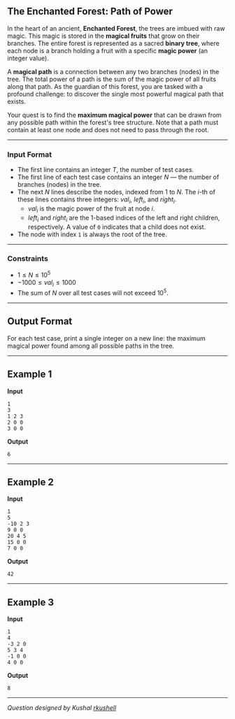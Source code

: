 ## The Enchanted Forest: Path of Power

In the heart of an ancient, **Enchanted Forest**, the trees are imbued with raw magic. This magic is stored in the **magical fruits** that grow on their branches. The entire forest is represented as a sacred **binary tree**, where each node is a branch holding a fruit with a specific **magic power** (an integer value).

A **magical path** is a connection between any two branches (nodes) in the tree. The total power of a path is the sum of the magic power of all fruits along that path. As the guardian of this forest, you are tasked with a profound challenge: to discover the single most powerful magical path that exists.

Your quest is to find the **maximum magical power** that can be drawn from any possible path within the forest's tree structure. Note that a path must contain at least one node and does not need to pass through the root.

-----

### Input Format

-   The first line contains an integer $T$, the number of test cases.
-   The first line of each test case contains an integer $N$ — the number of branches (nodes) in the tree.
-   The next $N$ lines describe the nodes, indexed from 1 to $N$. The $i$-th of these lines contains three integers: $val_i$, $left_i$, and $right_i$.
    -   $val_i$ is the magic power of the fruit at node $i$.
    -   $left_i$ and $right_i$ are the 1-based indices of the left and right children, respectively. A value of `0` indicates that a child does not exist.
-   The node with index `1` is always the root of the tree.

-----

### Constraints

-   $1 \le N \le 10^5$
-   $-1000 \le val_i \le 1000$
-   The sum of $N$ over all test cases will not exceed $10^5$.

-----

## Output Format

For each test case, print a single integer on a new line: the maximum magical power found among all possible paths in the tree.

-----

## Example 1

**Input**

```
1
3
1 2 3
2 0 0
3 0 0
```

**Output**

```
6
```

-----

## Example 2

**Input**

```
1
5
-10 2 3
9 0 0
20 4 5
15 0 0
7 0 0
```

**Output**

```
42
```

-----

## Example 3

**Input**

```
1
4
-3 2 0
5 3 4
-1 0 0
4 0 0
```

**Output**

```
8
```

-----

*Question designed by Kushal [rkushell](https://github.com/rkushell)*